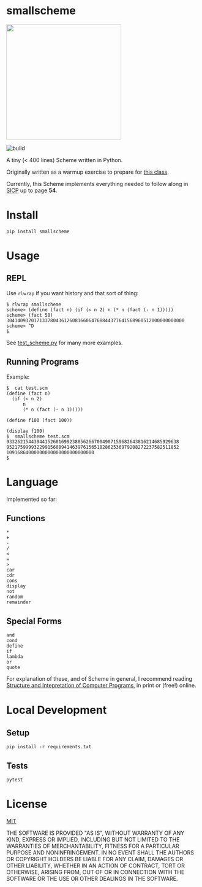smallscheme
===========

<img src="/smallscheme.jpg" width="300">

![build](https://github.com/eigenhombre/smallscheme/actions/workflows/test.yml/badge.svg)

A tiny (< 400 lines) Scheme written in Python.

Originally written as a warmup exercise to prepare for [this
class](https://www.dabeaz.com/sicp.html).

Currently, this Scheme implements everything needed to follow along in
[SICP](https://en.wikipedia.org/wiki/Structure_and_Interpretation_of_Computer_Programs)
up to page **54**.

# Install

    pip install smallscheme

# Usage

## REPL

Use `rlwrap` if you want history and that sort of thing:

    $ rlwrap smallscheme
    scheme> (define (fact n) (if (< n 2) n (* n (fact (- n 1)))))
    scheme> (fact 50)
    30414093201713378043612608166064768844377641568960512000000000000
    scheme> ^D
    $

See [test_scheme.py](https://github.com/eigenhombre/smallscheme/blob/master/smallscheme/test_scheme.py) for many more examples.

## Running Programs

Example:

    $  cat test.scm
    (define (fact n)
      (if (< n 2)
          n
          (* n (fact (- n 1)))))

    (define f100 (fact 100))

    (display f100)
    $  smallscheme test.scm
    933262154439441526816992388562667004907159682643816214685929638
    952175999932299156089414639761565182862536979208272237582511852
    10916864000000000000000000000000
    $

# Language

Implemented so far:

## Functions

    *
    +
    -
    /
    <
    =
    >
    car
    cdr
    cons
    display
    not
    random
    remainder

## Special Forms

    and
    cond
    define
    if
    lambda
    or
    quote

For explanation of these, and of Scheme in general, I recommend
reading [Structure and Intepretation of Computer
Programs](https://mitpress.mit.edu/sites/default/files/sicp/index.html),
in print or (free!) online.

# Local Development

## Setup

    pip install -r requirements.txt

## Tests

    pytest

# License

[MIT](https://github.com/eigenhombre/smallscheme/blob/master/LICENSE.txt)

THE SOFTWARE IS PROVIDED "AS IS", WITHOUT WARRANTY OF ANY KIND,
EXPRESS OR IMPLIED, INCLUDING BUT NOT LIMITED TO THE WARRANTIES OF
MERCHANTABILITY, FITNESS FOR A PARTICULAR PURPOSE AND
NONINFRINGEMENT. IN NO EVENT SHALL THE AUTHORS OR COPYRIGHT HOLDERS BE
LIABLE FOR ANY CLAIM, DAMAGES OR OTHER LIABILITY, WHETHER IN AN ACTION
OF CONTRACT, TORT OR OTHERWISE, ARISING FROM, OUT OF OR IN CONNECTION
WITH THE SOFTWARE OR THE USE OR OTHER DEALINGS IN THE SOFTWARE.
